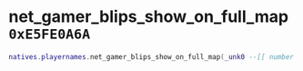 # net_gamer_blips_show_on_full_map `0xE5FE0A6A`

```lua
natives.playernames.net_gamer_blips_show_on_full_map(_unk0 --[[ number ]])
```